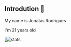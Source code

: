    
## Introdution 👋

My name is Jonatas Rodrigues

I'm 21 years old

[![stats](https://github-readme-status00-myo3751cc-jonatas00s-projects.vercel.app/api/top-langs/?layout=compact&username=jonatas00)

